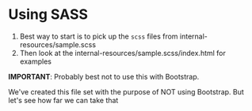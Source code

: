 # Using SASS
1. Best way to start is to pick up the `scss` files from internal-resources/sample.scss
1. Then look at the internal-resources/sample.scss/index.html for examples

**IMPORTANT**: Probably best not to use this with Bootstrap.

We've created this file set with the purpose of NOT using Bootstrap. But let's see how far we can take that